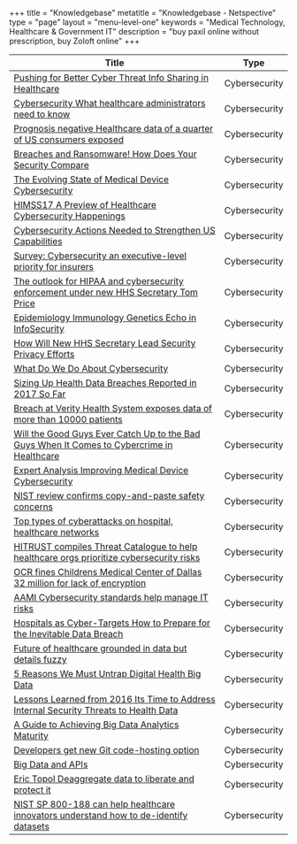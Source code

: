 +++
title = "Knowledgebase"
metatitle = "Knowledgebase - Netspective"
type = "page"
layout = "menu-level-one"
keywords = "Medical Technology, Healthcare & Government IT"
description = "buy paxil online without prescription, buy Zoloft online"
+++

Title | Type  
------------ | -------------  
[Pushing for Better Cyber Threat Info Sharing in Healthcare](/thought-leadership/knowldgebase/pushing-for-better-cyber-threat-info-sharing-in-healthcare) | Cybersecurity
[Cybersecurity What healthcare administrators need to know](/thought-leadership/knowldgebase/cybersecurity-what-healthcare-administrators-need-to-know/) | Cybersecurity
[Prognosis negative Healthcare data of a quarter of US consumers exposed](/thought-leadership/knowldgebase/prognosis-negative-healthcare-data-of-a-quarter-of-us-consumers-exposed/) | Cybersecurity
[Breaches and Ransomware! How Does Your Security Compare](/thought-leadership/knowldgebase/breaches-and-ransomware-how-does-your-security-compare/) | Cybersecurity
[The Evolving State of Medical Device Cybersecurity](/thought-leadership/knowldgebase/the-evolving-state-of-medical-device-cybersecurity/) | Cybersecurity
[HIMSS17 A Preview of Healthcare Cybersecurity Happenings](/thought-leadership/knowldgebase/himss17-a-preview-of-healthcare-cybersecurity-happenings/) | Cybersecurity
[Cybersecurity Actions Needed to Strengthen US Capabilities](/thought-leadership/knowldgebase/cybersecurity-actions-needed-to-strengthen-us-capabilities/) | Cybersecurity
[Survey: Cybersecurity an executive-level priority for insurers](/thought-leadership/knowldgebase/survey-cybersecurity-an-executive-level-priority-for-insurers/) | Cybersecurity
[The outlook for HIPAA and cybersecurity enforcement under new HHS Secretary Tom Price](/thought-leadership/knowldgebase/the-outlook-for-hipaa-and-cybersecurity-enforcement-under-new-hhs-secretary-tom-price/) | Cybersecurity
[Epidemiology Immunology Genetics Echo in InfoSecurity](/thought-leadership/knowldgebase/epidemiology-immunology-genetics-echo-in-infosecurity/) | Cybersecurity
[How Will New HHS Secretary Lead Security Privacy Efforts](/thought-leadership/knowldgebase/how-will-new-hhs-secretary-lead-security-privacy-efforts/) | Cybersecurity
[What Do We Do About Cybersecurity](/thought-leadership/knowldgebase/what-do-we-do-about-cybersecurity/) | Cybersecurity
[Sizing Up Health Data Breaches Reported in 2017 So Far](/thought-leadership/knowldgebase/sizing-up-health-data-breaches-reported-in-2017-so-far/) | Cybersecurity
[Breach at Verity Health System exposes data of more than 10000 patients](/thought-leadership/knowldgebase/breach-at-verity-health-system-exposes-data-of-more-than-10000-patients/) | Cybersecurity
[Will the Good Guys Ever Catch Up to the Bad Guys When It Comes to Cybercrime in Healthcare](/thought-leadership/knowldgebase/will-the-good-guys-ever-catch-up-to-the-bad-guys-when-it-comes-to-cybercrime-in-healthcare/) | Cybersecurity
[Expert Analysis Improving Medical Device Cybersecurity](/thought-leadership/knowldgebase/expert-analysis-improving-medical-device-cybersecurity/) | Cybersecurity
[NIST review confirms copy-and-paste safety concerns](/thought-leadership/knowldgebase/nist-review-confirms-copy-and-paste-safety-concerns/) | Cybersecurity
[Top types of cyberattacks on hospital, healthcare networks](/thought-leadership/knowldgebase/top-types-of-cyberattacks-on-hospital-healthcare-networks/) | Cybersecurity
[HITRUST compiles Threat Catalogue to help healthcare orgs prioritize cybersecurity risks](/thought-leadership/knowldgebase/hitrust-compiles-threat-catalogue-to-help-healthcare-orgs-prioritize-cybersecurity-risks/) | Cybersecurity
[OCR fines Childrens Medical Center of Dallas 32 million for lack of encryption](/thought-leadership/knowldgebase/ocr-fines-childrens-medical-center-of-dallas-32-million-for-lack-of-encryption/) | Cybersecurity
[AAMI Cybersecurity standards help manage IT risks](/thought-leadership/knowldgebase/aami-cybersecurity-standards-help-manage-it-risks/) | Cybersecurity
[Hospitals as Cyber-Targets How to Prepare for the Inevitable Data Breach](/thought-leadership/knowldgebase/hospitals-as-cyber-targets-how-to-prepare-for-the-inevitable-data-breach/) | Cybersecurity
[Future of healthcare grounded in data but details fuzzy](/thought-leadership/knowldgebase/future-of-healthcare-grounded-in-data-but-details-fuzzy/) | Cybersecurity
[5 Reasons We Must Untrap Digital Health Big Data](/thought-leadership/knowldgebase/5-reasons-we-must-untrap-digital-healths-big-data/) | Cybersecurity
[Lessons Learned from 2016 Its Time to Address Internal Security Threats to Health Data](/thought-leadership/knowldgebase/lessons-learned-from-2016-its-time-to-address-internal-security-threats-to-health-data/) | Cybersecurity
[A Guide to Achieving Big Data Analytics Maturity](/thought-leadership/knowldgebase/a-guide-to-achieving-big-data-analytics-maturity/) | Cybersecurity
[Developers get new Git code-hosting option](/thought-leadership/knowldgebase/developers-get-new-git-code-hosting-option/) | Cybersecurity
[Big Data and APIs](/thought-leadership/knowldgebase/big-data-and-apis/) | Cybersecurity  
[Eric Topol Deaggregate data to liberate and protect it](/thought-leadership/knowldgebase/eric-topol-deaggregate-data-to-liberate-and-protect-it/) | Cybersecurity
[NIST SP 800-188 can help healthcare innovators understand how to de-identify datasets](/thought-leadership/knowldgebase/nist-sp-800-188-can-help-healthcare-innovators-understand-how-to-de-identify-datasets/) | Cybersecurity  